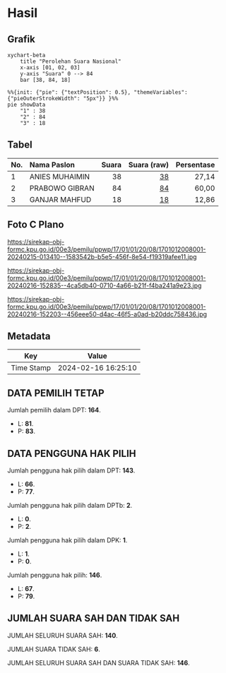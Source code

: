 # Hasil

## Grafik

```mermaid
xychart-beta
    title "Perolehan Suara Nasional"
    x-axis [01, 02, 03]
    y-axis "Suara" 0 --> 84
    bar [38, 84, 18]
```

```mermaid
%%{init: {"pie": {"textPosition": 0.5}, "themeVariables": {"pieOuterStrokeWidth": "5px"}} }%%
pie showData
    "1" : 38
    "2" : 84
    "3" : 18
```

## Tabel

| No. | Nama Paslon    | Suara | Suara (raw) | Persentase |
|:--- |:-------------- | -----:| -----------:| ----------:|
| 1   | ANIES MUHAIMIN | 38    | [38][p-1]   | 27,14      |
| 2   | PRABOWO GIBRAN | 84    | [84][p-2]   | 60,00      |
| 3   | GANJAR MAHFUD  | 18    | [18][p-3]   | 12,86      |


[p-1]: https://github.com/gigit-pemilu/pemilu-2024/blob/main/pilpres/hitung-suara/sub/17-bengkulu/sub/01-bengkulu-selatan/sub/01-kedurang/sub/2008-tanjung-negara/sub/001-tps/sub/paslon-1.txt
[p-2]: https://github.com/gigit-pemilu/pemilu-2024/blob/main/pilpres/hitung-suara/sub/17-bengkulu/sub/01-bengkulu-selatan/sub/01-kedurang/sub/2008-tanjung-negara/sub/001-tps/sub/paslon-2.txt
[p-3]: https://github.com/gigit-pemilu/pemilu-2024/blob/main/pilpres/hitung-suara/sub/17-bengkulu/sub/01-bengkulu-selatan/sub/01-kedurang/sub/2008-tanjung-negara/sub/001-tps/sub/paslon-3.txt

## Foto C Plano

https://sirekap-obj-formc.kpu.go.id/00e3/pemilu/ppwp/17/01/01/20/08/1701012008001-20240215-013410--1583542b-b5e5-456f-8e54-f19319afee11.jpg

https://sirekap-obj-formc.kpu.go.id/00e3/pemilu/ppwp/17/01/01/20/08/1701012008001-20240216-152835--4ca5db40-0710-4a66-b21f-f4ba241a9e23.jpg

https://sirekap-obj-formc.kpu.go.id/00e3/pemilu/ppwp/17/01/01/20/08/1701012008001-20240216-152203--456eee50-d4ac-46f5-a0ad-b20ddc758436.jpg


## Metadata

| Key        | Value               |
| ---------- | ------------------- |
| Time Stamp | 2024-02-16 16:25:10 |


## DATA PEMILIH TETAP

Jumlah pemilih dalam DPT: **164**.
 * L: **81**.
 * P: **83**.

## DATA PENGGUNA HAK PILIH

Jumlah pengguna hak pilih dalam DPT: **143**.
 * L: **66**.
 * P: **77**.

Jumlah pengguna hak pilih dalam DPTb: **2**.
 * L: **0**.
 * P: **2**.

Jumlah pengguna hak pilih dalam DPK: **1**.
 * L: **1**.
 * P: **0**.

Jumlah pengguna hak pilih: **146**.
 * L: **67**.
 * P: **79**.

## JUMLAH SUARA SAH DAN TIDAK SAH

JUMLAH SELURUH SUARA SAH: **140**.

JUMLAH SUARA TIDAK SAH: **6**.

JUMLAH SELURUH SUARA SAH DAN SUARA TIDAK SAH: **146**.


